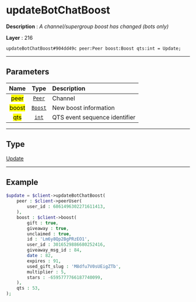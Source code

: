 # updateBotChatBoost

**Description** : *A channel/supergroup boost has changed \(bots only\)*

**Layer** : 216

```tl
updateBotChatBoost#904dd49c peer:Peer boost:Boost qts:int = Update;
```

---

## Parameters

| Name | Type | Description |
| :---: | :---: | :--- |
| <mark>peer</mark> | [`Peer`](type/Peer) | Channel |
| <mark>boost</mark> | [`Boost`](type/Boost) | New boost information |
| <mark>qts</mark> | [`int`](type/int) | QTS event sequence identifier |

---

## Type

[Update](type/Update)

---

## Example

```php
$update = $client->updateBotChatBoost(
	peer : $client->peerUser(
		user_id : 6861496302271611413,
	),
	boost : $client->boost(
		gift : true,
		giveaway : true,
		unclaimed : true,
		id : 'Lm6y8Qp2BgPRzEO1',
		user_id : 3016529886680252416,
		giveaway_msg_id : 84,
		date : 82,
		expires : 91,
		used_gift_slug : 'M8dfu7V0sUEigZTb',
		multiplier : 5,
		stars : -6595777766187740099,
	),
	qts : 53,
);
```